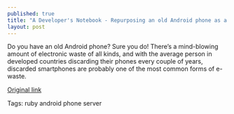 ```yaml
---
published: true
title: "A Developer's Notebook - Repurposing an old Android phone as a Ruby web server"
layout: post
---
```


Do you have an old Android phone? Sure you do! There’s a mind-blowing amount of electronic waste of all kinds, and with the average person in developed countries discarding their phones every couple of years, discarded smartphones are probably one of the most common forms of e-waste.

[Original link](https://lbrito1.github.io/blog/2020/02/repurposing-android.html)

Tags: ruby android phone server
